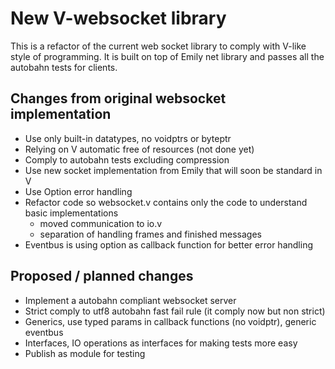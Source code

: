 # New V-websocket library

This is a refactor of the current web socket library to comply with V-like style of programming. It is built on top of Emily net library and passes all the autobahn tests for clients. 

## Changes from original websocket implementation

- Use only built-in datatypes, no voidptrs or byteptr
- Relying on V automatic free of resources (not done yet)
- Comply to autobahn tests excluding compression
- Use new socket implementation from Emily that will soon be standard in V
- Use Option error handling 
- Refactor code so websocket.v contains only the code to understand basic implementations
    - moved communication to io.v
    - separation of handling frames and finished messages
- Eventbus is using option as callback function for better error handling

## Proposed / planned changes

- Implement a autobahn compliant websocket server
- Strict comply to utf8 autobahn fast fail rule (it comply now but non strict)
- Generics, use typed params in callback functions (no voidptr), generic eventbus
- Interfaces, IO operations as interfaces for making tests more easy
- Publish as module for testing
